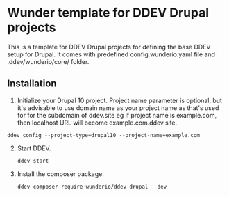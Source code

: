 # Wunder template for DDEV Drupal projects

This is a template for DDEV Drupal projects for defining the base DDEV setup for Drupal.
It comes with predefined config.wunderio.yaml file and .ddev/wunderio/core/ folder.

## Installation

1. Initialize your Drupal 10 project. Project name parameter is optional, but
it's advisable to use domain name as your project name as that's used for for
the subdomain of ddev.site eg if project name is example.com, then localhost
URL will become example.com.ddev.site.

```
ddev config --project-type=drupal10 --project-name=example.com
```

2. Start DDEV.

   ```
   ddev start

3. Install the composer package:

   ```
   ddev composer require wunderio/ddev-drupal --dev
   ```
